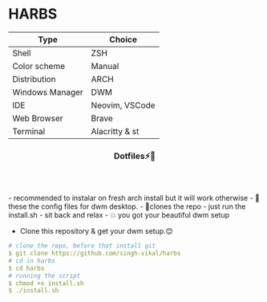 # HARBS

| Type                | Choice         |
| ------------------- | -------------- |
| Shell               | ZSH           |
| Color scheme        | Manual |
| Distribution        | ARCH     |
| Windows Manager    |  DWM      |
| IDE                 | Neovim, VSCode |
| Web Browser         |  Brave     |
| Terminal            | Alacritty  & st   |
<div align="center">
<h3> Dotfiles⚡💞️ <h3>


<br>

</div>
- recommended to instalar on fresh arch install but it will work otherwise 
- 👀these the config files for dwm desktop.
- 🔭clones the repo
- just run the install.sh
- sit back and relax 
- 💥 you got your beautiful dwm setup


- Clone this repository & get your dwm setup.😊

```yaml
# clone the repo, before that install git
$ git clone https://github.com/singh-vikal/harbs
# cd in harbs
$ cd harbs
# running the script 
$ chmod +x install.sh
$ ./install.sh
```
